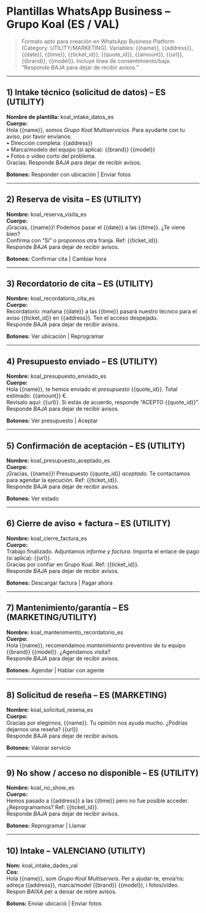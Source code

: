# Plantillas WhatsApp Business – Grupo Koal (ES / VAL)

> Formato apto para creación en WhatsApp Business Platform (Category: UTILITY/MARKETING). 
> Variables: {{name}}, {{address}}, {{date}}, {{time}}, {{ticket_id}}, {{quote_id}}, {{amount}}, {{url}}, {{brand}}, {{model}}.
> Incluye línea de consentimiento/baja: “Responde *BAJA* para dejar de recibir avisos.”

---
## 1) Intake técnico (solicitud de datos) – ES (UTILITY)
**Nombre de plantilla:** koal_intake_datos_es  
**Cuerpo:**  
Hola {{name}}, somos *Grupo Koal Multiservicios*. Para ayudarte con tu aviso, por favor envíanos:  
• Dirección completa: {{address}}  
• Marca/modelo del equipo (si aplica): {{brand}} {{model}}  
• Fotos o vídeo corto del problema.  
Gracias. Responde *BAJA* para dejar de recibir avisos.

**Botones:** Responder con ubicación | Enviar fotos

---
## 2) Reserva de visita – ES (UTILITY)
**Nombre:** koal_reserva_visita_es  
**Cuerpo:**  
¡Gracias, {{name}}! Podemos pasar el {{date}} a las {{time}}. ¿Te viene bien?  
Confirma con “Sí” o proponnos otra franja. Ref: {{ticket_id}}.  
Responde *BAJA* para dejar de recibir avisos.

**Botones:** Confirmar cita | Cambiar hora

---
## 3) Recordatorio de cita – ES (UTILITY)
**Nombre:** koal_recordatorio_cita_es  
**Cuerpo:**  
Recordatorio: mañana {{date}} a las {{time}} pasará nuestro técnico para el aviso {{ticket_id}} en {{address}}. Ten el acceso despejado.  
Responde *BAJA* para dejar de recibir avisos.

**Botones:** Ver ubicación | Reprogramar

---
## 4) Presupuesto enviado – ES (UTILITY)
**Nombre:** koal_presupuesto_enviado_es  
**Cuerpo:**  
Hola {{name}}, te hemos enviado el *presupuesto* {{quote_id}}. Total estimado: {{amount}} €.  
Revísalo aquí: {{url}}. Si estás de acuerdo, responde “ACEPTO {{quote_id}}”.  
Responde *BAJA* para dejar de recibir avisos.

**Botones:** Ver presupuesto | Aceptar

---
## 5) Confirmación de aceptación – ES (UTILITY)
**Nombre:** koal_presupuesto_aceptado_es  
**Cuerpo:**  
¡Gracias, {{name}}! Presupuesto {{quote_id}} *aceptado*. Te contactamos para agendar la ejecución. Ref: {{ticket_id}}.  
Responde *BAJA* para dejar de recibir avisos.

**Botones:** Ver estado

---
## 6) Cierre de aviso + factura – ES (UTILITY)
**Nombre:** koal_cierre_factura_es  
**Cuerpo:**  
Trabajo finalizado. Adjuntamos *informe y factura*. Importa el enlace de pago (si aplica): {{url}}.  
Gracias por confiar en Grupo Koal. Ref: {{ticket_id}}.  
Responde *BAJA* para dejar de recibir avisos.

**Botones:** Descargar factura | Pagar ahora

---
## 7) Mantenimiento/garantía – ES (MARKETING/UTILITY)
**Nombre:** koal_mantenimiento_recordatorio_es  
**Cuerpo:**  
Hola {{name}}, recomendamos *mantenimiento* preventivo de tu equipo {{brand}} {{model}}. ¿Agendamos visita?  
Responde *BAJA* para dejar de recibir avisos.

**Botones:** Agendar | Hablar con agente

---
## 8) Solicitud de reseña – ES (MARKETING)
**Nombre:** koal_solicitud_resena_es  
**Cuerpo:**  
Gracias por elegirnos, {{name}}. Tu opinión nos ayuda mucho. ¿Podrías dejarnos una reseña? {{url}}  
Responde *BAJA* para dejar de recibir avisos.

**Botones:** Valorar servicio

---
## 9) No show / acceso no disponible – ES (UTILITY)
**Nombre:** koal_no_show_es  
**Cuerpo:**  
Hemos pasado a {{address}} a las {{time}} pero no fue posible acceder. ¿Reprogramamos? Ref: {{ticket_id}}.  
Responde *BAJA* para dejar de recibir avisos.

**Botones:** Reprogramar | Llamar

---
## 10) Intake – VALENCIANO (UTILITY)
**Nom:** koal_intake_dades_val  
**Cos:**  
Hola {{name}}, som *Grupo Koal Multiserveis*. Per a ajudar-te, envia’ns: adreça {{address}}, marca/model {{brand}} {{model}}, i fotos/vídeo.  
Respon *BAIXA* per a deixar de rebre avisos.

**Botons:** Enviar ubicació | Enviar fotos